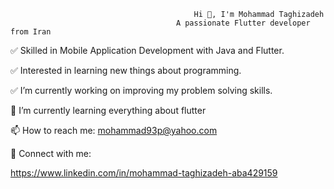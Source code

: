 <!--
**Mohammad-Taghizadeh/Mohammad-Taghizadeh** is a ✨ _special_ ✨ repository because its `README.md` (this file) appears on your GitHub profile.

Here are some ideas to get you started:

- 🔭 I’m currently working on ...
- 🌱 I’m currently learning ...
- 👯 I’m looking to collaborate on ...
- 🤔 I’m looking for help with ...
- 💬 Ask me about ...
- 📫 How to reach me: ...
- 😄 Pronouns: ...
- ⚡ Fun fact: ...
-->
                                             Hi 👋, I'm Mohammad Taghizadeh
                                         A passionate Flutter developer from Iran
                                                 
:white_check_mark: Skilled in Mobile Application Development with Java and Flutter.

:white_check_mark: Interested in learning new things about programming.

:white_check_mark: I’m currently working on improving my problem solving skills.

🌱 I’m currently learning everything about flutter

📫 How to reach me: mohammad93p@yahoo.com


:link: Connect with me:

https://www.linkedin.com/in/mohammad-taghizadeh-aba429159
